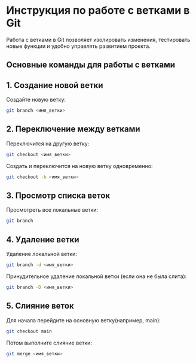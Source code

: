# Инструкция по работе с ветками в Git

Работа с ветками в Git позволяет изолировать изменения, тестировать новые функции и удобно управлять развитием проекта.

## Основные команды для работы с ветками
## 1. Создание новой ветки

Создайте новую ветку:

```bash
git branch <имя_ветки>
```

## 2. Переключение между ветками

Переключится на другую ветку:

```bash
git checkout <имя_ветки>
```

Создать и переключится на новую ветку одновременно:

```bash
git checkout -b <имя_ветки>
```

## 3. Просмотр списка веток

Просмотреть все локальные ветки:

```bash
git branch
```

## 4. Удаление ветки

Удаление локальной ветки:

```bash
git branch -d <имя_ветки>
```

Принудительное удаление локальной ветки (если она не была слита):

```bash
git branch -D <имя_ветки>
```

## 5. Слияние веток

Для начала перейдите на основную ветку(например, main):

```bash
git checkout main
```

Потом выполните слияние ветки:

```bash
git merge <имя_ветки>
```